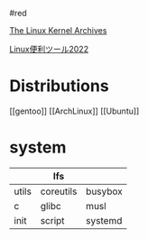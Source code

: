 #red

[The Linux Kernel Archives](https://www.kernel.org/)

[Linux便利ツール2022](https://www.haxibami.net/blog/posts/linux-tools-2022)

# Distributions
[[gentoo]]
[[ArchLinux]]
[[Ubuntu]]

# system

| |lfs| |
|-|-|-|
|utils|coreutils|busybox|
|c|glibc|musl|
|init| script | systemd |
